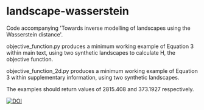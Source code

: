 # landscape-wasserstein
Code accompanying 'Towards inverse modelling of landscapes using the Wasserstein distance'.

objective_function.py produces a minimum working example of Equation 3 within main text, using two synthetic landscapes to calculate H, the objective function.

objective_function_2d.py produces a minimum working example of Equation 3 within supplementary information, using two synthetic landscapes.

The examples should return values of 2815.408 and 373.1927 respectively.

[![DOI](https://zenodo.org/badge/DOI/10.5281/zenodo.7602208.svg)](https://doi.org/10.5281/zenodo.7602208)
